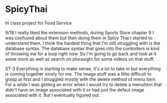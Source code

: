 # SpicyThai
In class project for Food Service

9/18
I really liked the extension methods, during Sports Store chapter 9 I was confused about them
but then doing them in Spicy Thai I started to understand them. I think the hardest thing that I'm still
struggling with is the database syntax. The database syntax that goes into the controllers is kind of throwing me 
for a loop right now. So I'm going to go back and look at it some more as well as search on plurasight for some videos on 
that stuff.

ST-3
Everything is starting to make sense, it's a lot to take in but everything is coming together nicely for me.
The image stuff was a little difficult to grasp at first and I struggled mostly with the delete method of
menu item. For a while I was getting an error when I would try to delete a menuItem that didn't have an image associated
with it or had just the defaut image associated with it. But I eventually figured out. 
